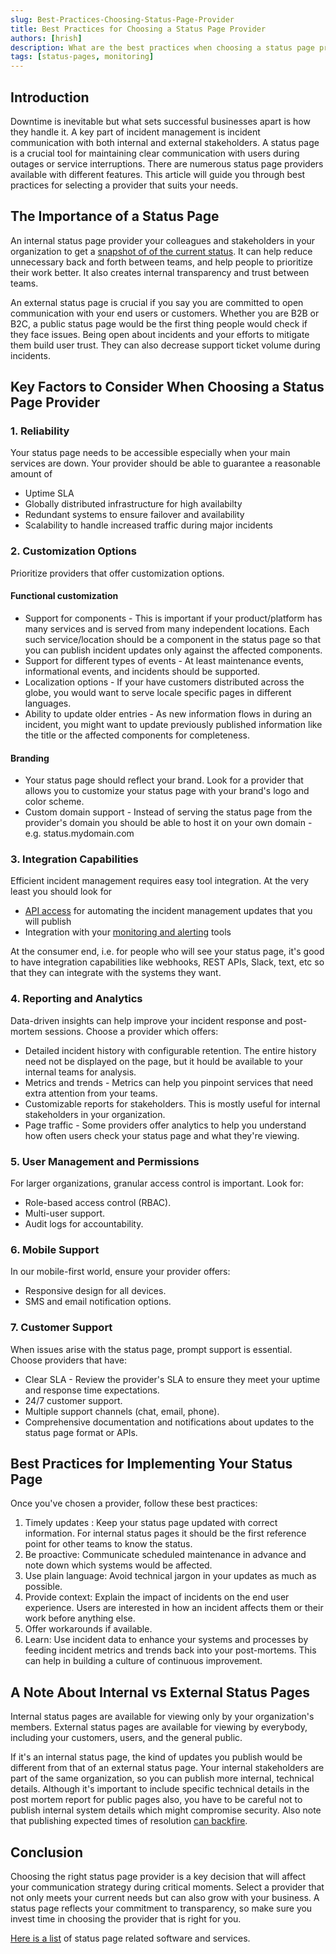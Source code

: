 ```yaml
---
slug: Best-Practices-Choosing-Status-Page-Provider
title: Best Practices for Choosing a Status Page Provider
authors: [hrish]
description: What are the best practices when choosing a status page provider for your business?
tags: [status-pages, monitoring]
---
```


<head>
<meta property="og:image" data-rh="true" content="https://storage.googleapis.com/ihub-static-storage/blog/status-page.jpg" />
<meta name="twitter:image" data-rh="true" content="https://storage.googleapis.com/ihub-static-storage/blog/status-page.jpg" />
</head>


## Introduction

Downtime is inevitable but what sets successful businesses apart is how they handle it. A key part of incident management is
incident communication with both internal and external stakeholders. A status page is a crucial tool for maintaining clear communication 
with users during outages or service interruptions. There are numerous status page providers available with different features. 
This article will guide you through best practices for selecting a provider that suits your needs.

## The Importance of a Status Page

An internal status page provider your colleagues and stakeholders in your organization to get a [snapshot of of the current status](https://incident.io/blog/internal-status-pages). It can help
reduce unnecessary back and forth between teams, and help people to prioritize their work better. It also creates internal transparency and trust between teams.

An external status page is crucial if you say you are committed to open communication with your end users or customers. Whether you are B2B or B2C, a public status page would
be the first thing people would check if they face issues. Being open about incidents and your efforts to mitigate them build user trust. They can also decrease support ticket volume
during incidents.

## Key Factors to Consider When Choosing a Status Page Provider

### 1. Reliability

Your status page needs to be accessible especially when your main services are down. Your provider should be able to guarantee a reasonable amount of
- Uptime SLA
- Globally distributed infrastructure for high availabilty
- Redundant systems to ensure failover and availability
- Scalability to handle increased traffic during major incidents

### 2. Customization Options

Prioritize providers that offer customization options.

#### Functional customization
- Support for components - This is important if your product/platform has many services and is served from many independent locations. Each such service/location should be a component in the status page so that 
you can publish incident updates only against the affected components.
- Support for different types of events - At least maintenance events, informational events, and incidents should be supported.
- Localization options - If your have customers distributed across the globe, you would want to serve locale specific pages in different languages.
- Ability to update older entries - As new information flows in during an incident, you might want to update previously published information like the title or the affected components for completeness.

#### Branding
- Your status page should reflect your brand. Look for a provider that allows you to customize your status page with your brand's logo and color scheme.
- Custom domain support - Instead of serving the status page from the provider's domain you should be able to host it on your own domain - e.g. status.mydomain.com

### 3. Integration Capabilities

Efficient incident management requires easy tool integration. At the very least you should look for
- [API access](https://www.statuspal.io/blog/why-use-a-status-page-api-and-best-alternatives) for automating the incident management updates that you will publish
- Integration with your [monitoring and alerting](/The-Benefits-of-a-Single-Incident-Management-System) tools

At the consumer end, i.e. for people who will see your status page, it's good to have integration capabilities 
like webhooks, REST APIs, Slack, text, etc so that they can integrate with the systems they want.

### 4. Reporting and Analytics

Data-driven insights can help improve your incident response and post-mortem sessions. Choose a provider which offers:
- Detailed incident history with configurable retention. The entire history need not be displayed on the page, but it hould be available to your internal teams for analysis.
- Metrics and trends - Metrics can help you pinpoint services that need extra attention from your teams.
- Customizable reports for stakeholders. This is mostly useful for internal stakeholders in your organization.
- Page traffic - Some providers offer analytics to help you understand how often users check your status page and what they're viewing.

### 5. User Management and Permissions

For larger organizations, granular access control is important. Look for:
- Role-based access control (RBAC).
- Multi-user support.
- Audit logs for accountability.

### 6. Mobile Support

In our mobile-first world, ensure your provider offers:
- Responsive design for all devices.
- SMS and email notification options.

### 7. Customer Support

When issues arise with the status page, prompt support is essential. Choose providers that have:

- Clear SLA - Review the provider's SLA to ensure they meet your uptime and response time expectations.
- 24/7 customer support.
- Multiple support channels (chat, email, phone).
- Comprehensive documentation and notifications about updates to the status page format or APIs.

## Best Practices for Implementing Your Status Page

Once you've chosen a provider, follow these best practices:

1. Timely updates : Keep your status page updated with correct information. For internal status pages it should be the first reference point for other teams to know the status.
2. Be proactive: Communicate scheduled maintenance in advance and note down which systems would be affected.
3. Use plain language: Avoid technical jargon in your updates as much as possible.
4. Provide context: Explain the impact of incidents on the end user experience. Users are interested in how an incident affects them or their work before anything else.
5. Offer workarounds if available.
6. Learn: Use incident data to enhance your systems and processes by feeding incident metrics and trends back into your post-mortems. This can help in building a culture of continuous improvement.

## A Note About Internal vs External Status Pages
Internal status pages are available for viewing only by your organization's members. External status pages are available for viewing by everybody, including your customers, users, and the general public.

If it's an internal status page, the kind of updates you publish would be different from that of an external status page. Your internal stakeholders are part of the same organization, so you can 
publish more internal, technical details. Although it's important to include specific technical details in the post mortem report for public pages also,
 you have to be careful not to publish internal system details which might compromise security. Also note that publishing expected times of 
 resolution [can backfire](https://firehydrant.com/blog/hot-take-dont-provide-incident-resolution-estimates/).

## Conclusion

Choosing the right status page provider is a key decision that will affect your communication strategy during critical moments. Select a provider that not only meets your current needs but can also grow with your business. A 
status page reflects your commitment to transparency, so make sure you invest time in choosing the provider that is right for you.

[Here is a list](https://github.com/ivbeg/awesome-status-pages) of status page related software and services.